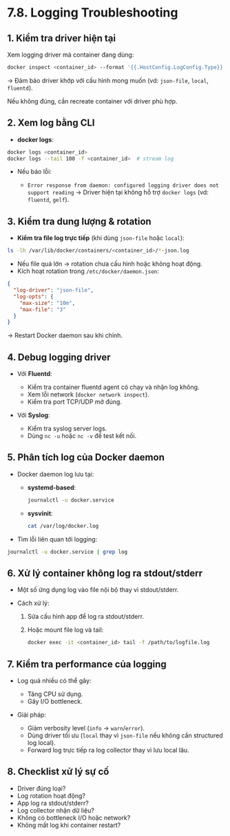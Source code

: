 # 7.8. Logging Troubleshooting

## 1. Kiểm tra driver hiện tại

Xem logging driver mà container đang dùng:

```bash
docker inspect <container_id> --format '{{.HostConfig.LogConfig.Type}}'
```

→ Đảm bảo driver khớp với cấu hình mong muốn (vd: `json-file`, `local`, `fluentd`).

Nếu không đúng, cần recreate container với driver phù hợp.
## 2. Xem log bằng CLI

* **docker logs**:

```bash
docker logs <container_id>
docker logs --tail 100 -f <container_id>  # stream log
```

* Nếu báo lỗi:

  * `Error response from daemon: configured logging driver does not support reading`
    → Driver hiện tại không hỗ trợ `docker logs` (vd: `fluentd`, `gelf`).
## 3. Kiểm tra dung lượng & rotation

* **Kiểm tra file log trực tiếp** (khi dùng `json-file` hoặc `local`):

```bash
ls -lh /var/lib/docker/containers/<container_id>/*-json.log
```

* Nếu file quá lớn → rotation chưa cấu hình hoặc không hoạt động.
* Kích hoạt rotation trong `/etc/docker/daemon.json`:

```json
{
  "log-driver": "json-file",
  "log-opts": {
    "max-size": "10m",
    "max-file": "3"
  }
}
```

→ Restart Docker daemon sau khi chỉnh.
## 4. Debug logging driver

* Với **Fluentd**:

  * Kiểm tra container fluentd agent có chạy và nhận log không.
  * Xem lỗi network (`docker network inspect`).
  * Kiểm tra port TCP/UDP mở đúng.

* Với **Syslog**:

  * Kiểm tra syslog server logs.
  * Dùng `nc -u` hoặc `nc -v` để test kết nối.
## 5. Phân tích log của Docker daemon

* Docker daemon log lưu tại:

  * **systemd-based**:

    ```bash
    journalctl -u docker.service
    ```
  * **sysvinit**:

    ```bash
    cat /var/log/docker.log
    ```

* Tìm lỗi liên quan tới logging:

```bash
journalctl -u docker.service | grep log
```
## 6. Xử lý container không log ra stdout/stderr

* Một số ứng dụng log vào file nội bộ thay vì stdout/stderr.
* Cách xử lý:

  1. Sửa cấu hình app để log ra stdout/stderr.
  2. Hoặc mount file log và tail:

     ```bash
     docker exec -it <container_id> tail -f /path/to/logfile.log
     ```
## 7. Kiểm tra performance của logging

* Log quá nhiều có thể gây:

  * Tăng CPU sử dụng.
  * Gây I/O bottleneck.
* Giải pháp:

  * Giảm verbosity level (`info` → `warn`/`error`).
  * Dùng driver tối ưu (`local` thay vì `json-file` nếu không cần structured log local).
  * Forward log trực tiếp ra log collector thay vì lưu local lâu.
## 8. Checklist xử lý sự cố

- Driver đúng loại?
- Log rotation hoạt động?
- App log ra stdout/stderr?
- Log collector nhận dữ liệu?
- Không có bottleneck I/O hoặc network?
- Không mất log khi container restart?



